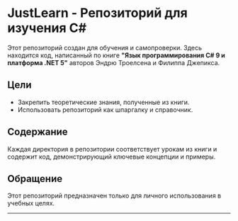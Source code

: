 # JustLearn - Репозиторий для изучения C#

Этот репозиторий создан для обучения и самопроверки. Здесь находится код, написанный по книге **"Язык программирования C# 9 и платформа .NET 5"** авторов Эндрю Троелсена и Филиппа Джепикса.

## Цели

- Закрепить теоретические знания, полученные из книги.
- Использовать репозиторий как шпаргалку и справочник.

## Содержание

Каждая директория в репозитории соответствует урокам из книги и содержит код, демонстрирующий ключевые концепции и примеры.

## Обращение

Этот репозиторий предназначен только для личного использования в учебных целях.

---
